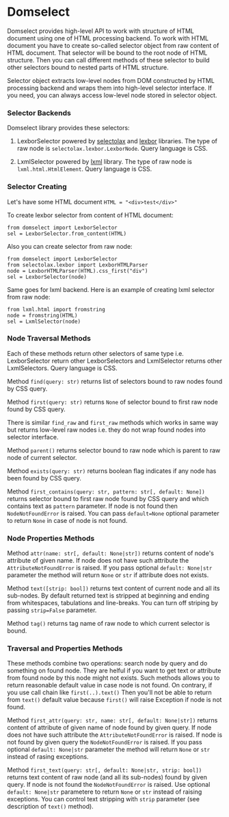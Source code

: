 # Domselect

Domselect provides high-level API to work with structure of HTML document using one of HTML processing backend.
To work with HTML document you have to create so-called selector object from raw content of HTML document.
That selector will be bound to the root node of HTML structure. Then you can call different methods of these selector
to build other selectors bound to nested parts of HTML structure.

Selector object extracts low-level nodes from DOM constructed by HTML processing backend and wraps them
into high-level selector interface. If you need, you can always access low-level node stored in selector object.

### Selector Backends

Domselect library provides these selectors:

1. LexborSelector powered by [selectolax](https://github.com/rushter/selectolax)
    and [lexbor](https://github.com/lexbor/lexbor) libraries. The type of raw node is `selectolax.lexbor.LexborNode`.
    Query language is CSS.

2. LxmlSelector powered by [lxml](https://github.com/lxml/lxml) library. The type of raw node is `lxml.html.HtmlElement`.
    Query language is CSS.

### Selector Creating

Let's have some HTML document `HTML = "<div>test</div>"`

To create lexbor selector from content of HTML document:

```
from domselect import LexborSelector
sel = LexborSelector.from_content(HTML)
```

Also you can create selector from raw node:

```
from domselect import LexborSelector
from selectolax.lexbor import LexborHTMLParser
node = LexborHTMLParser(HTML).css_first("div")
sel = LexborSelector(node)
```

Same goes for lxml backend. Here is an example of creating lxml selector from raw node:

```
from lxml.html import fromstring
node = fromstring(HTML)
sel = LxmlSelector(node)
```

### Node Traversal Methods

Each of these methods return other selectors of same type i.e. LexborSelector return
other LexborSelectors and LxmlSelector returns other LxmlSelectors. Query language is CSS.

Method `find(query: str)` returns list of selectors bound to raw nodes found by CSS query.

Method `first(query: str)` returns `None` of selector bound to first raw node found by CSS query.

There is similar `find_raw` and `first_raw` methods which works in same way but returns low-level raw nodes
i.e. they do not wrap found nodes into selector interface.

Method `parent()` returns selector bound to raw node which is parent to raw node of current selector.

Method `exists(query: str)` returns boolean flag indicates if any node has been found by CSS query.

Method `first_contains(query: str, pattern: str[, default: None])` returns selector bound to first raw node
found by CSS query and which contains text as `pattern` parameter. If node is not found then
`NodeNotFoundError` is raised. You can pass `default=None` optional parameter to return `None` in case
of node is not found.


### Node Properties Methods

Method `attr(name: str[, default: None|str])` returns content of node's attribute of given name.
If node does not have such attribute the `AttributeNotFoundError` is raised. If you pass optional
`default: None|str` parameter the method will return `None` or `str` if attribute does not exists.

Method `text([strip: bool])` returns text content of current node and all its sub-nodes. By default
returned text is stripped at beginning and ending from whitespaces, tabulations and line-breaks. You
can turn off striping by passing `strip=False` parameter.

Method `tag()` returns tag name of raw node to which current selector is bound.

### Traversal and Properties Methods

These methods combine two operations: search node by query and do something on found node. They are helful
if you want to get text or attribute from found node by this node might not exists. Such methods allows you
to return reasonable default value in case node is not found. On contrary, if you use call chain like `first(..).text()`
Then you'll not be able to return from `text()` default value because `first()` will raise Exception if node is not found.

Method `first_attr(query: str, name: str[, default: None|str])` returns content of attribute of given name of node
found by given query.  If node does not have such attribute the `AttributeNotFoundError` is raised.
If node is not found by given query the `NodeNotFoundError` is raised. If you pass optional
`default: None|str` parameter the method will return `None` or `str` instead of rasing exceptions.

Method `first_text(query: str[, default: None|str, strip: bool])` returns text content of raw node (and all its
sub-nodes) found by given query. If node is not found the `NodeNotFoundError` is raised. Use optional `default: None|str`
parametere to return `None` or `str` instead of raising exceptions. You can control text stripping with `strip`
parameter (see description of `text()` method).
